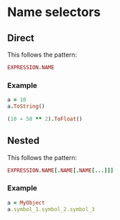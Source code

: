 # Name selectors

## Direct

This follows the pattern:

```ruby
EXPRESSION.NAME
```

### Example

```ruby
a = 10
a.ToString()

(10 - 50 ** 2).ToFloat()
```

## Nested

This follows the pattern:

```ruby
EXPRESSION.NAME[.NAME[.NAME[...]]]
```

### Example

```ruby
a = MyObject
a.symbol_1.symbol_2.symbol_3
```